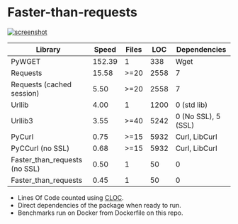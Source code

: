 # Faster-than-requests

[![screenshot](https://source.unsplash.com/eH_ftJYhaTY/800x402)](https://youtu.be/QiKwnlyhKrk?t=5)

| Library                       | Speed  | Files | LOC  | Dependencies        |
|-------------------------------|--------|-------|------|---------------------|
| PyWGET                        | 152.39 | 1     | 338  | Wget                |
| Requests                      | 15.58  | >=20  | 2558 | 7                   |
| Requests (cached session)     |  5.50  | >=20  | 2558 | 7                   |
| Urllib                        |  4.00  | 1     | 1200 | 0 (std lib)         |
| Urllib3                       |  3.55  | >=40  | 5242 | 0 (No SSL), 5 (SSL) |
| PyCurl                        |  0.75  | >=15  | 5932 | Curl, LibCurl       |
| PyCCurl (no SSL)              |  0.68  | >=15  | 5932 | Curl, LibCurl       |
| Faster_than_requests (no SSL) |  0.50  | 1     | 50   | 0                   |
| Faster_than_requests          |  0.45  | 1     | 50   | 0                   |

- Lines Of Code counted using [CLOC](https://github.com/AlDanial/cloc).
- Direct dependencies of the package when ready to run.
- Benchmarks run on Docker from Dockerfile on this repo.
